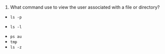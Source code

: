 1. What command use to view the user associated with a file or directory?

* `ls -p`
+ `ls -l`
* `ps au`
* `tmp`
* `ls -z`
